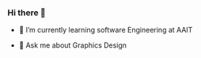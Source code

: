 ### Hi there 👋

<!--
**yosefsahle/yosefsahle** is a ✨ _special_ ✨ repository because its `README.md` (this file) appears on your GitHub profile.

Here are some ideas to get you started:-->

<!-- - 🔭 I’m currently working on ...-->
- 🌱 I’m currently learning software Engineering at AAIT
<!--- 👯 I’m looking to collaborate on ...
- 🤔 I’m looking for help with ...-->
- 💬 Ask me about Graphics Design
<!--- 📫 How to reach me: ...
- 😄 Pronouns: ...
- ⚡ Fun fact: ...
-->
